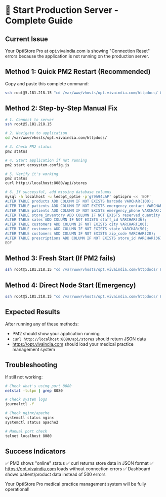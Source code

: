 # 🚀 Start Production Server - Complete Guide

## Current Issue
Your OptiStore Pro at opt.vivaindia.com is showing "Connection Reset" errors because the application is not running on the production server.

## Method 1: Quick PM2 Restart (Recommended)

Copy and paste this complete command:

```bash
ssh root@5.181.218.15 "cd /var/www/vhosts/opt.vivaindia.com/httpdocs/ && pm2 status && pm2 start ecosystem.config.js && pm2 status && curl -s http://localhost:8080/api/stores"
```

## Method 2: Step-by-Step Manual Fix

```bash
# 1. Connect to server
ssh root@5.181.218.15

# 2. Navigate to application
cd /var/www/vhosts/opt.vivaindia.com/httpdocs/

# 3. Check PM2 status
pm2 status

# 4. Start application if not running
pm2 start ecosystem.config.js

# 5. Verify it's working
pm2 status
curl http://localhost:8080/api/stores

# 6. If successful, add missing database columns
mysql -h localhost -u ledbpt_optie -p'g79h94LAP' opticpro << 'EOF'
ALTER TABLE products ADD COLUMN IF NOT EXISTS barcode VARCHAR(100);
ALTER TABLE patients ADD COLUMN IF NOT EXISTS emergency_contact VARCHAR(255);
ALTER TABLE patients ADD COLUMN IF NOT EXISTS emergency_phone VARCHAR(20);
ALTER TABLE store_inventory ADD COLUMN IF NOT EXISTS reserved_quantity INT DEFAULT 0;
ALTER TABLE sales ADD COLUMN IF NOT EXISTS staff_id VARCHAR(36);
ALTER TABLE customers ADD COLUMN IF NOT EXISTS city VARCHAR(100);
ALTER TABLE customers ADD COLUMN IF NOT EXISTS state VARCHAR(50);
ALTER TABLE customers ADD COLUMN IF NOT EXISTS zip_code VARCHAR(20);
ALTER TABLE prescriptions ADD COLUMN IF NOT EXISTS store_id VARCHAR(36);
EOF
```

## Method 3: Fresh Start (If PM2 fails)

```bash
ssh root@5.181.218.15 "cd /var/www/vhosts/opt.vivaindia.com/httpdocs/ && pm2 delete all && npm install && npm run build && pm2 start ecosystem.config.js"
```

## Method 4: Direct Node Start (Emergency)

```bash
ssh root@5.181.218.15 "cd /var/www/vhosts/opt.vivaindia.com/httpdocs/ && node server/index.js &"
```

## Expected Results

After running any of these methods:
- PM2 should show your application running
- `curl http://localhost:8080/api/stores` should return JSON data
- https://opt.vivaindia.com should load your medical practice management system

## Troubleshooting

If still not working:

```bash
# Check what's using port 8080
netstat -tulpn | grep 8080

# Check system logs
journalctl -f

# Check nginx/apache
systemctl status nginx
systemctl status apache2

# Manual port check
telnet localhost 8080
```

## Success Indicators
✅ PM2 shows "online" status
✅ curl returns store data in JSON format
✅ https://opt.vivaindia.com loads without connection errors
✅ Dashboard shows patient/product data instead of 500 errors

Your OptiStore Pro medical practice management system will be fully operational!